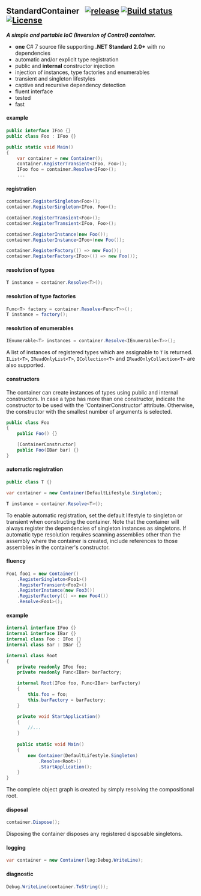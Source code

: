 
## StandardContainer&nbsp;&nbsp; [![release](https://img.shields.io/github/release/dshe/StandardContainer.svg)](https://github.com/dshe/StandardContainer/releases) [![Build status](https://ci.appveyor.com/api/projects/status/ur57kpmbos2ok7e9?svg=true)](https://ci.appveyor.com/project/dshe/standardcontainer) [![License](https://img.shields.io/badge/license-Apache%202.0-7755BB.svg)](https://opensource.org/licenses/Apache-2.0)

***A simple and portable IoC (Inversion of Control) container.***
- **one** C# 7 source file supporting **.NET Standard 2.0+** with no dependencies
- automatic and/or explicit type registration
- public and **internal** constructor injection
- injection of instances, type factories and enumerables
- transient and singleton lifestyles
- captive and recursive dependency detection
- fluent interface
- tested
- fast

#### example
```csharp
public interface IFoo {}
public class Foo : IFoo {}

public static void Main()
{
    var container = new Container();
    container.RegisterTransient<IFoo, Foo>();
    IFoo foo = container.Resolve<IFoo>();
    ...
```
#### registration
```csharp
container.RegisterSingleton<Foo>();
container.RegisterSingleton<IFoo, Foo>();

container.RegisterTransient<Foo>();
container.RegisterTransient<IFoo, Foo>();

container.RegisterInstance(new Foo());
container.RegisterInstance<IFoo>(new Foo());

container.RegisterFactory(() => new Foo());
container.RegisterFactory<IFoo>(() => new Foo());
```
#### resolution of types
```csharp
T instance = container.Resolve<T>();
```
#### resolution of type factories
```csharp
Func<T> factory = container.Resolve<Func<T>>();
T instance = factory();
```
#### resolution of enumerables
```csharp
IEnumerable<T> instances = container.Resolve<IEnumerable<T>>();
```
A list of instances of registered types which are assignable to `T` is returned. `IList<T>`, `IReadOnlyList<T>`, `ICollection<T>` and `IReadOnlyCollection<T>` are also supported.
#### constructors
The container can create instances of types using public and internal constructors. In case a type has more than one constructor, indicate the constructor to be used with the 'ContainerConstructor' attribute. Otherwise, the constructor with the smallest number of arguments is selected.
```csharp
public class Foo
{
    public Foo() {}

    [ContainerConstructor]    
    public Foo(IBar bar) {}
}
```
#### automatic registration
```csharp
public class T {}

var container = new Container(DefaultLifestyle.Singleton);

T instance = container.Resolve<T>();
```
To enable automatic registration, set the default lifestyle to singleton or transient when constructing the container. Note that the container will always register the dependencies of singleton instances as singletons. If automatic type resolution requires scanning assemblies other than the assembly where the container is created, include references to those assemblies in the container's constructor.
#### fluency
```csharp
Foo1 foo1 = new Container()
    .RegisterSingleton<Foo1>()
    .RegisterTransient<Foo2>()
    .RegisterInstance(new Foo3())
    .RegisterFactory(() => new Foo4())
    .Resolve<Foo1>();
```
#### example
```csharp
internal interface IFoo {}
internal interface IBar {}
internal class Foo : IFoo {}
internal class Bar : IBar {}

internal class Root
{
    private readonly IFoo foo;
    private readonly Func<IBar> barFactory;

    internal Root(IFoo foo, Func<IBar> barFactory)
    {
        this.foo = foo;
        this.barFactory = barFactory;
    }

    private void StartApplication()
    {
        //...
    }
    
    public static void Main()
    {
        new Container(DefaultLifestyle.Singleton)
            .Resolve<Root>()
            .StartApplication();
    }
}
```
The complete object graph is created by simply resolving the compositional root. 
#### disposal
```csharp
container.Dispose();
```
Disposing the container disposes any registered disposable singletons.
#### logging
```csharp
var container = new Container(log:Debug.WriteLine);
```
#### diagnostic
```csharp
Debug.WriteLine(container.ToString());
```
